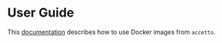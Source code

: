 # User Guide

This [documentation](https://accetto.github.io/docs-user-guide) describes how to use Docker images from `accetto`.
